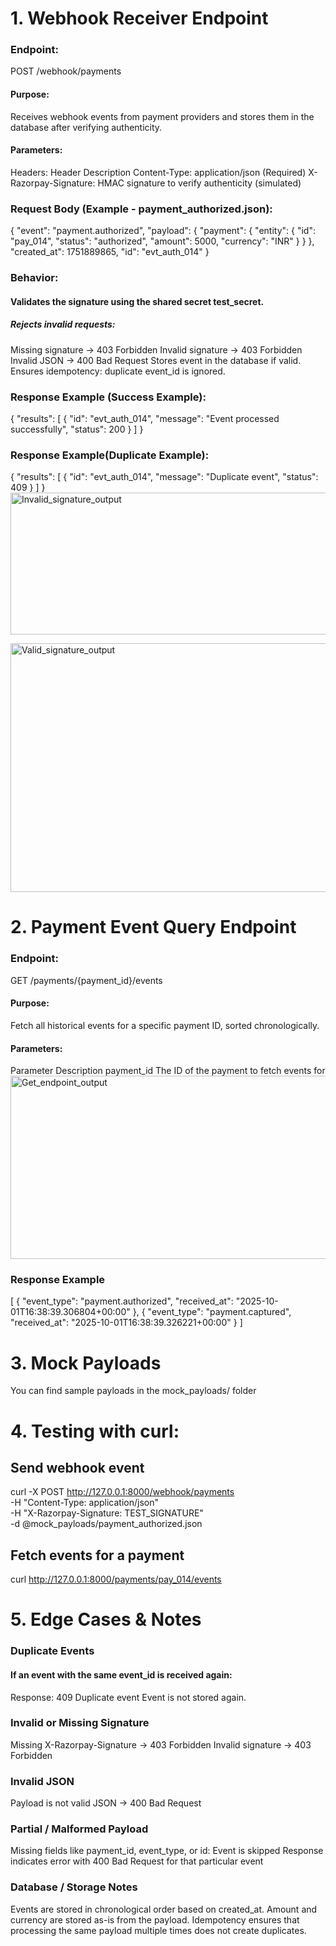 # 1. Webhook Receiver Endpoint
### Endpoint:
POST /webhook/payments
#### Purpose:
Receives webhook events from payment providers and stores them in the database after verifying authenticity.
#### Parameters:
Headers:
Header	               Description
Content-Type:          application/json	(Required)
X-Razorpay-Signature:	 HMAC signature to verify authenticity (simulated)

### Request Body (Example - payment_authorized.json):
{
    "event": "payment.authorized",
    "payload": {
      "payment": {
        "entity": {
          "id": "pay_014",
          "status": "authorized",
          "amount": 5000,
          "currency": "INR"
        }
      }
    },
    "created_at": 1751889865,
    "id": "evt_auth_014"
}
### Behavior:
#### Validates the signature using the shared secret test_secret.
##### Rejects invalid requests:
Missing signature → 403 Forbidden
Invalid signature → 403 Forbidden
Invalid JSON → 400 Bad Request
Stores event in the database if valid.
Ensures idempotency: duplicate event_id is ignored.

### Response Example (Success Example):
{
  "results": [
    {
      "id": "evt_auth_014",
      "message": "Event processed successfully",
      "status": 200
    }
  ]
}

### Response Example(Duplicate Example):
{
  "results": [
    {
      "id": "evt_auth_014",
      "message": "Duplicate event",
      "status": 409
    }
  ]
}<img width="562" height="227" alt="Invalid_signature_output" src="https://github.com/user-attachments/assets/54bedd15-1c99-4db2-b83c-6d21822b8aa6" />


<img width="745" height="398" alt="Valid_signature_output" src="https://github.com/user-attachments/assets/eca2933a-b494-496e-b85d-e2208d075e50" />


# 2. Payment Event Query Endpoint
### Endpoint: 
GET /payments/{payment_id}/events
#### Purpose:
Fetch all historical events for a specific payment ID, sorted chronologically.
#### Parameters:
Parameter	   Description
payment_id	The ID of the payment to fetch events for
<img width="575" height="293" alt="Get_endpoint_output" src="https://github.com/user-attachments/assets/d7f52d83-9d18-4e7e-9bf4-51eb618f4e61" />

### Response Example
[
  {
    "event_type": "payment.authorized",
    "received_at": "2025-10-01T16:38:39.306804+00:00"
  },
  {
    "event_type": "payment.captured",
    "received_at": "2025-10-01T16:38:39.326221+00:00"
  }
]

# 3. Mock Payloads
You can find sample payloads in the mock_payloads/ folder

# 4. Testing with curl:
## Send webhook event
curl -X POST http://127.0.0.1:8000/webhook/payments \
  -H "Content-Type: application/json" \
  -H "X-Razorpay-Signature: TEST_SIGNATURE" \
  -d @mock_payloads/payment_authorized.json

## Fetch events for a payment
curl http://127.0.0.1:8000/payments/pay_014/events

# 5. Edge Cases & Notes
### Duplicate Events
#### If an event with the same event_id is received again:
Response: 409 Duplicate event
Event is not stored again.
### Invalid or Missing Signature
Missing X-Razorpay-Signature → 403 Forbidden
Invalid signature → 403 Forbidden
### Invalid JSON
Payload is not valid JSON → 400 Bad Request
### Partial / Malformed Payload
Missing fields like payment_id, event_type, or id:
Event is skipped
Response indicates error with 400 Bad Request for that particular event
### Database / Storage Notes
Events are stored in chronological order based on created_at.
Amount and currency are stored as-is from the payload.
Idempotency ensures that processing the same payload multiple times does not create duplicates.


